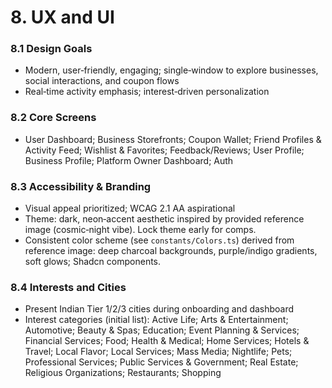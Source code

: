 # 8. UX and UI
### 8.1 Design Goals
- Modern, user‑friendly, engaging; single‑window to explore businesses, social interactions, and coupon flows
- Real‑time activity emphasis; interest‑driven personalization

### 8.2 Core Screens
- User Dashboard; Business Storefronts; Coupon Wallet; Friend Profiles & Activity Feed; Wishlist & Favorites; Feedback/Reviews; User Profile; Business Profile; Platform Owner Dashboard; Auth

### 8.3 Accessibility & Branding
- Visual appeal prioritized; WCAG 2.1 AA aspirational
- Theme: dark, neon‑accent aesthetic inspired by provided reference image (cosmic‑night vibe). Lock theme early for comps.
- Consistent color scheme (see `constants/Colors.ts`) derived from reference image: deep charcoal backgrounds, purple/indigo gradients, soft glows; Shadcn components.

### 8.4 Interests and Cities
- Present Indian Tier 1/2/3 cities during onboarding and dashboard
- Interest categories (initial list): Active Life; Arts & Entertainment; Automotive; Beauty & Spas; Education; Event Planning & Services; Financial Services; Food; Health & Medical; Home Services; Hotels & Travel; Local Flavor; Local Services; Mass Media; Nightlife; Pets; Professional Services; Public Services & Government; Real Estate; Religious Organizations; Restaurants; Shopping

